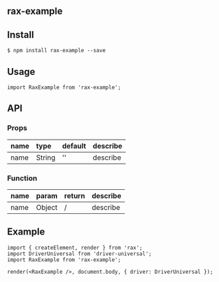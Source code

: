 ## rax-example

## Install

```
$ npm install rax-example --save
```

## Usage

```
import RaxExample from 'rax-example';
```

## API

### Props

|name|type|default|describe|
|:---------------|:--------|:----|:----------|
|name|String|''|describe|

### Function

|name|param|return|describe|
|:---------------|:--------|:----|:----------|
|name|Object|/|describe|

## Example

```
import { createElement, render } from 'rax';
import DriverUniversal from 'driver-universal';
import RaxExample from 'rax-example';

render(<RaxExample />, document.body, { driver: DriverUniversal });
```
